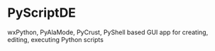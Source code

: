 PyScriptDE
==========

wxPython, PyAlaMode, PyCrust, PyShell based GUI app for creating, editing, executing Python scripts